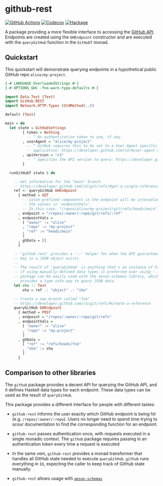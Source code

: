 # github-rest

[![GitHub Actions](https://img.shields.io/github/workflow/status/LeapYear/github-rest/CI/main)](https://github.com/LeapYear/github-rest/actions?query=branch%3Amain)
[![Codecov](https://codecov.io/gh/LeapYear/github-rest/branch/main/graph/badge.svg?token=8TErU2ntw9)](https://codecov.io/gh/LeapYear/github-rest)
[![Hackage](https://img.shields.io/hackage/v/github-rest)](https://hackage.haskell.org/package/github-rest)

A package providing a more flexible interface to accessing the [GitHub API](https://developer.github.com/v3/).
Endpoints are created using the `GHEndpoint` constructor and are executed with
the `queryGitHub` function in the `GitHubT` monad.

## Quickstart

This quickstart will demonstrate querying endpoints in a hypothetical public
GitHub repo `alice/my-project`.

```haskell
{-# LANGUAGE OverloadedStrings #-}
{-# OPTIONS_GHC -fno-warn-type-defaults #-}

import Data.Text (Text)
import GitHub.REST
import Network.HTTP.Types (StdMethod(..))

default (Text)

main = do
  let state = GitHubSettings
        { token = Nothing
          -- ^ An authentication token to use, if any.
        , userAgent = "alice/my-project"
          -- ^ GitHub requires this to be set to a User Agent specific to your
          -- application: https://developer.github.com/v3/#user-agent-required
        , apiVersion = "v3"
          -- ^ Specifies the API version to query: https://developer.github.com/v3/media/
        }

  runGitHubT state $ do

    -- Get information for the "main" branch
    -- https://developer.github.com/v3/git/refs/#get-a-single-reference
    ref <- queryGitHub GHEndpoint
      { method = GET
        -- Colon-prefixed components in the endpoint will be interpolated by
        -- the values in 'endpointVals'.
        -- In this case, "/repos/alice/my-project/git/refs/heads/main"
      , endpoint = "/repos/:owner/:repo/git/refs/:ref"
      , endpointVals =
        [ "owner" := "alice"
        , "repo" := "my-project"
        , "ref" := "heads/main"
        ]
      , ghData = []
      }

    -- 'github-rest' provides a '.:' helper for when the API guarantees that a
    -- key in a JSON object exists
    --
    -- The result of 'queryGitHub' is anything that's an instance of FromJSON,
    -- if using manually-defined data types is preferred over using '.:'. This
    -- package can be easily used with the aeson-schemas library, which
    -- provides a type-safe way to query JSON data.
    let sha :: Text
        sha = ref .: "object" .: "sha"

    -- Create a new branch called "foo"
    -- https://developer.github.com/v3/git/refs/#create-a-reference
    queryGitHub GHEndpoint
      { method = POST
      , endpoint = "/repos/:owner/:repo/git/refs"
      , endpointVals =
        [ "owner" := "alice"
        , "repo" := "my-project"
        ]
      , ghData =
        [ "ref" := "refs/heads/foo"
        , "sha" := sha
        ]
      }
```

## Comparison to other libraries

The `github` package provides a decent API for querying the GitHub API,
and it defines Haskell data types for each endpoint. These data types can
be used as the result of `queryGitHub`.

This package provides a different interface for people with different tastes:

* `github-rest` informs the user exactly which GitHub endpoint is being hit
  (e.g. `/repos/:owner/:repo`). Users no longer need to spend time trying to
  scour documentation to find the corresponding function for an endpoint.

* `github-rest` passes authentication once, with requests executed in a single
  monadic context. The `github` package requires passing in an authentication
  token every time a request is executed

* In the same vein, `github-rest` provides a monad transformer that handles all
  GitHub state needed to execute `queryGitHub`. `github` runs everything in
  `IO`, expecting the caller to keep track of GitHub state manually.

* `github-rest` allows usage with [`aeson-schemas`](http://hackage.haskell.org/package/aeson-schemas)
